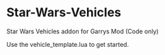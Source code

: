 # Star-Wars-Vehicles
Star Wars Vehicles addon for Garrys Mod (Code only)

Use the vehicle_template.lua to get started. 
